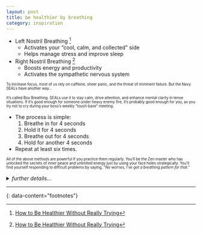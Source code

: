 ```yaml
---
layout: post
title: be healthier by breathing
category: inspiration
---
```


- Left Nostril Breathing [^1]
  - Activates your “cool, calm, and collected” side
  - Helps manage stress and improve sleep
- Right Nostril Breathing [^1]
  - Boosts energy and productivity
  - Activates the sympathetic nervous system

<sup><sub>To increase focus, most of us rely on caffeine, sheer panic, and the threat of imminent failure. But the Navy SEALs have another way...</sub></sup>

<sup><sub>It’s called Box Breathing. SEALs use it to stay calm, drive attention, and enhance mental clarity in tense situations. If it’s good enough for someone under heavy enemy fire, it’s probably good enough for you, as you try not to cry during your boss’s weekly “touch base” meeting.</sub></sup>
- The process is simple:
  1. Breathe in for 4 seconds
  1. Hold it for 4 seconds
  1. Breathe out for 4 seconds
  1. Hold for another 4 seconds
- Repeat at least six times.

<sup><sub>All of the above methods are powerful if you practice them regularly. You’ll be the Zen master who has unlocked the secrets of inner peace and unlimited energy just by using your face holes strategically. You’ll find yourself responding to difficult problems by saying, _“No worries, I’ve got a breathing pattern for that.”_</sub></sup>


<details markdown="block"><summary><i>further details...</i></summary>

Your left and right nostrils each come with their own unique superpowers. Let’s learn how to use them...

- Left Nostril Breathing
  - How can you chill out? Believe it or not, your left nostril is deeply connected to your parasympathetic nervous system. Research shows breathing through it exclusively for a little while can help you calm down, manage stress and get a better night’s sleep.
  - This isn’t difficult to do:
    1. **Close your right nostril with your right thumb.**
    1. **Slowly inhale and exhale through the left nostril for a few minutes.**
    1. **Focus on deep, controlled breaths to maximize the calming effect.**
  - Finish a few rounds of this and your brain goes from _“I need to set everything on fire”_ to _“Ah yes, life is but a gentle river.”_ The technique is called **_“Chandra Nadi”_** — probably because Sanskrit sounds fancier than saying, _“Just plug your right nostril.”_
  - The only side effect is looking like a weirdo. Pushing on one nostril and making Darth Vader noises won’t make you a lot of friends but it will help you relax.
- Right Nostril Breathing
  - Energy. Remember that? If left nostril breathing is the equivalent of a weighted blanket for your soul, then right nostril breathing (**_“Surya Nadi”_**) is like injecting a double shot of espresso straight into your brain.
  - Right nostril breathing activates the sympathetic nervous system — your body’s fight-or-flight mechanism. But it does it in a fun, quirky, _“Oh my God, I’m about to meet Beyoncé”_ kind of way, not the _“There’s a bear chasing me”_ variety. Research has shown this increases alertness, energy levels, and metabolic rate.
  - Again, the steps are not exactly rocket science:
    1. **Close your left nostril with your left thumb.**
    1. **Inhale and exhale through the right nostril for a few minutes.**
    1. **Feel the air rush into your lungs and light up whatever’s left of your desiccated soul.**
  - Again, the only side effect is looking strange. This means people will leave you alone. Energy boost or not, that will definitely increase your productivity.

Okay, time to round it all up — and we’ll also learn the breathing technique Navy SEALs use to increase focus…

Here’s how to breathe better…
- **The Perfect Breath:** 5.5 breaths per minute. 5.5-second inhales and 5.5-second exhales. And breathe through your nose, the Brita filter of your body. Save your mouth for the important things in life, like eating and complaining. If you want to go all-in, tape your mouth closed when you sleep. _(The line between “serial killer abduction kit” and “self-care regimen” is just so thin these days.)_
- **Left Nostril Breathing:** Breathing through your left nostril activates your “cool, calm, and collected” side. Because, apparently, your nostrils have personalities now.
- **Right Nostril Breathing:** This boosts energy and gives you the productivity of an intern desperate for a full-time job.

So how do we increase focus? Most of us only find it through caffeine, sheer panic, and the threat of imminent failure. But the Navy SEALs have another way…
- It’s called Box Breathing. SEALs use it to stay calm, drive attention and enhance mental clarity in tense situations. If it’s good enough for someone under heavy enemy fire, it’s probably good enough for you, as you try not to cry during your boss’s weekly “touch base” meeting.
  - The process is simple:
    1. Breathe in for 4 seconds
    1. Hold it for 4 seconds
    1. Breathe out for 4 seconds
    1. Hold for another 4 seconds.
  - Repeat at least six times. It’s like normal breathing but with more math.

All of the above methods are powerful if you practice them regularly. You’ll be the Zen master who has unlocked the secrets of inner peace and unlimited energy just by using your face holes strategically. You’ll find yourself responding to difficult problems by saying, “No worries, I’ve got a breathing pattern for that.”

And here’s the best part: this stuff is free. You don’t need to buy any special equipment, you don’t have to sign up for a subscription, and there are no side effects unless you count people giving you weird looks on the subway. But that’s a small price to pay for nasal enlightenment.

Breathe better, live better. Because apparently, the secret to happiness and health wasn’t a morning routine involving five productivity apps. It was right there, under your nose. **Literally**.
</details>

---
{: data-content="footnotes"}

[^1]: [How to Be Healthier Without Really Trying](https://bakadesuyo.com/2025/01/how-to-be-healthier/)

